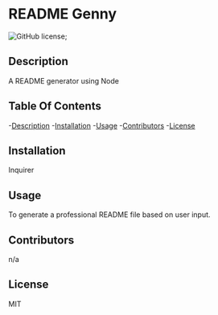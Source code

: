 # README Genny
  ![GitHub license](https://img.shields.io/badge/license-MIT-blue.svg);
  ## Description
  A README generator using Node
  
  ## Table Of Contents
  -[Description](#description)
  -[Installation](#installation)
  -[Usage](#usage)
  -[Contributors](#contributors)
  -[License](#license)
  
  ## Installation
  Inquirer

  ## Usage
  To generate a professional README file based on user input.

  ## Contributors
  n/a

  ## License
  MIT


